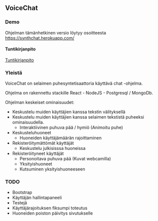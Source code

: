 ## VoiceChat

### Demo

Ohjelman tämänhetkinen versio löytyy osoitteesta https://synthchat.herokuapp.com/

#### Tuntikirjanpito

[Tuntikirjanpito](https://github.com/sokkanen/VoiceChat/blob/master/dokumentaatio/tuntikirjanpito.md)

### Yleistä

VoiceChat on selaimen puhesyntetisaattoria käyttävä chat -ohjelma.

Ohjelma on rakennettu stackille  React - NodeJS - Postgresql / MongoDb.

Ohjelman keskeiset ominaisuudet:

- Keskustelu muiden käyttäjien kanssa tekstin välityksellä
- Keskustelu muiden käyttäjien kanssa selaimen tekstistä puheeksi ominaisuudella.
	- Interaktiivinen puhuva pää / hymiö (Animoitu puhe)
- Keskusteluhuoneet
	- Huoneiden käyttäjämäärän rajoittaminen
- Rekisteröitymättömät käyttäjät
  - Keskustelu julkisisssa huoneissa
- Rekisteröityneet käyttäjät
	- Personoitava puhuva pää (Kuvat webcamilla)
	- Yksityishuoneet
	- Kutsuminen yksityishuoneeseen

### TODO

- Bootstrap
- Käyttäjän hallintapaneeli
- Testejä
- Käyttäjärajoituksen fiksumpi toteutus
- Huoneiden poiston päivitys sivutukselle
